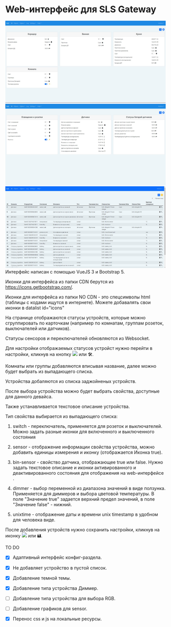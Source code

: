 <h1>Web-интерфейс для SLS Gateway</h1>
<img src="ui.html.jpg">
<img src="ui.html_1.jpg">
<img src="ui.html_config.jpg">
Интерфейс написан с помощью VueJS 3 и Bootstrap 5.

Иконки для интерфейса из папки CDN берутся из https://icons.getbootstrap.com/.

Иконки для интерфейса из папки NO CDN - это спецсимволы html (таблицы с кодами ищутся в интернете). Можете добавалять свои иконки в datalist id="icons"

На странице отображаются статусы устройств, которые можно сгруппировать по карточкам (например по комнатам, группам розеток, выключателей или датчиков).

Статусы сенсоров и переключателей обновляются из Websocket.

Для настройки отображаемых статусов устройст нужно перейти в настройки, кликнув на кнопку <img src="https://icons.getbootstrap.com/assets/icons/gear-fill.svg"> или &#128736;.

Комнаты или группы добавляются вписывая название, далее можно будет выбрать из выпадающего списка.

Устройства добаляются из списка заджойненых устройств.

После выбора устройства можно будет выбрать свойства, доступные для данного девайса.

Также устанавливается текстовое описание устройства.

Тип свойства выбирается из выпадающего списка:

1. switch - переключатель, применяется для розеток и выключателей. Можно задать разные иконки для включенного и выключенного состояния

2. sensor - отображение информации свойства устройства, можно добавить единицы измерения и иконку (отображается Иконка true).

3. bin-sensor - свойство датчика, отображающее true или false. Нужно задать текстовое описание и иконки активированного и деактивированного состояния для отображения на web-интерфейсе .

4. dimmer - выбор переменной из диапазона значений в виде ползунка. Применяется для диммеров и выбора цветовой температуры. В поле "Значение true" задается верхний предел значений, в поле "Значение false" - нижний.

5. unixtime - отображение даты и времени unix timestamp в удобном для человека виде. 

После добавления устройств нужно сохранить настройки, кликнув на иконку <img src="https://icons.getbootstrap.com/assets/icons/save-fill.svg"> или &#128428;.

TO DO
- [X] Адаптивный интерфейс конфиг-раздела.
- [X] Не добавляет устройство в пустой список.
- [X] Добавление темной темы.
- [X] Добавление типа устройства Диммер.
- [ ] Добавление типа устройства для выбора RGB.
- [ ] Добавление графиков для sensor.
- [X] Перенос css и js на локальные ресурсы.

